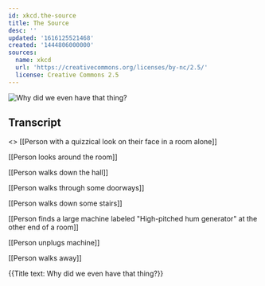 ```yaml
---
id: xkcd.the-source
title: The Source
desc: ''
updated: '1616125521468'
created: '1444806000000'
sources:
  name: xkcd
  url: 'https://creativecommons.org/licenses/by-nc/2.5/'
  license: Creative Commons 2.5
---
```

![Why did we even have that thing?](https://imgs.xkcd.com/comics/the_source.png)

## Transcript
<<a hum so faint it is completely unindicated in the comic wafts through the air>>
[[Person with a quizzical look on their face in a room alone]]

[[Person looks around the room]]

[[Person walks down the hall]]

[[Person walks through some doorways]]

[[Person walks down some stairs]]

[[Person finds a large machine labeled "High-pitched hum generator" at the other end of a room]]

[[Person unplugs machine]]

[[Person walks away]]

{{Title text: Why did we even have that thing?}}

